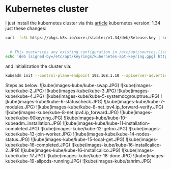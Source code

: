 # Kubernetes cluster
I just install the kubernetes cluster via this  [article](https://github.com/InfrastructureFighters/cicd-students/blob/main/milad-norouzi/k8s/install_kubernetes.md)
kubernetes version: 1.34
just these changes:
```bash
curl -fsSL https://pkgs.k8s.io/core:/stable:/v1.34/deb/Release.key | sudo gpg --dearmor -o /etc/apt/keyrings/kubernetes-apt-keyring.gpg
  
  
  # This overwrites any existing configuration in /etc/apt/sources.list.d/kubernetes.list
echo 'deb [signed-by=/etc/apt/keyrings/kubernetes-apt-keyring.gpg] https://pkgs.k8s.io/core:/stable:/v1.34/deb/ /' | sudo tee /etc/apt/sources.list.d/kubernetes.list

```
and initialization the cluster via:
```bash
kubeadm init --control-plane-endpoint 192.168.1.10 --apiserver-advertise-address=192.168.1.10 --pod-network-cidr=192.168.0.0/16

```

Steps as below:
![kube(images-kube/kube-swap.JPG)
![kube(images-kube/kube-2.JPG)
![kube(images-kube/kube-3.JPG)
![kube(images-kube/kube-4.JPG)
![kube(images-kube/kube-5-systemdcgrouptrue.JPG)
![kube(images-kube/kube-6-statuscheck.JPG)
![kube(images-kube/kube-7-modules.JPG)
![kube(images-kube/kube-8-net.ipv4.ip_forward-verify.JPG)
![kube(images-kube/kube-8-net.ipv4.ip_forward.JPG)
![kube(images-kube/kube-90keyring.JPG)
![kube(images-kube/kube-10-kubeadm..installation.JPG)
![kube(images-kube/kube-11-installation-completed.JPG)
![kube(images-kube/kube-12-getno.JPG)
![kube(images-kube/kube-13-join-worker.JPG)
![kube(images-kube/kube-14-nodes-status.JPG)
![kube(images-kube/kube-15-local-get.JPG)
![kube(images-kube/kube-16-completed.JPG)
![kube(images-kube/kube-16-installcalico-2.JPG)
![kube(images-kube/kube-16-installcalico.JPG)
![kube(images-kube/kube-17.JPG)
![kube(images-kube/kube-18-done.JPG)
![kube(images-kube/kube-19-allpods-running.JPG)
![kube(images-kube/tahrim.JPG)
